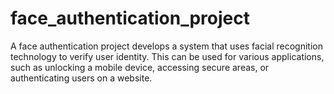 # face_authentication_project
A face authentication project develops a system that uses facial recognition technology to verify user identity. This can be used for various applications, such as unlocking a mobile device, accessing secure areas, or authenticating users on a website.  

